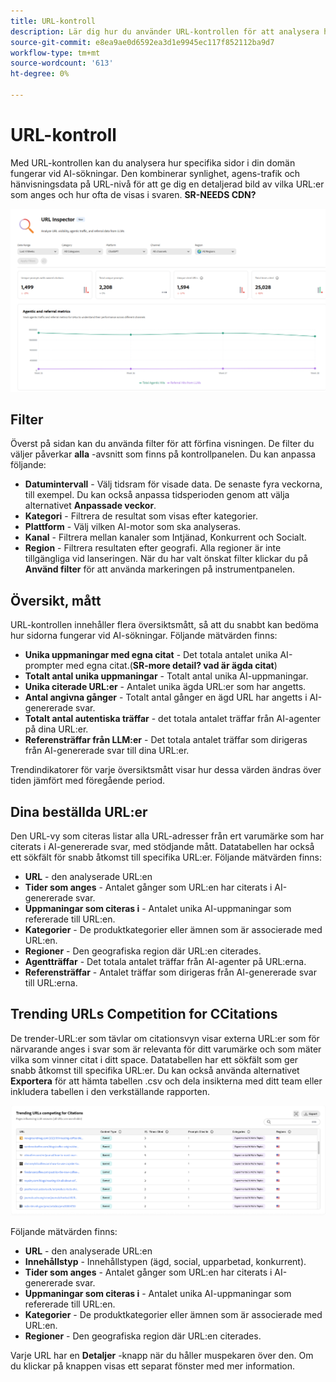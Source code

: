 ```yaml
---
title: URL-kontroll
description: Lär dig hur du använder URL-kontrollen för att analysera hur specifika sidor i din domän fungerar vid AI-sökningar.
source-git-commit: e8ea9ae0d6592ea3d1e9945ec117f852112ba9d7
workflow-type: tm+mt
source-wordcount: '613'
ht-degree: 0%

---
```



# URL-kontroll

Med URL-kontrollen kan du analysera hur specifika sidor i din domän fungerar vid AI-sökningar. Den kombinerar synlighet, agens-trafik och hänvisningsdata på URL-nivå för att ge dig en detaljerad bild av vilka URL:er som anges och hur ofta de visas i svaren. **SR-NEEDS CDN?**

![URL-kontrollen](/help/dashboards/assets/url-insp.png)

## Filter

Överst på sidan kan du använda filter för att förfina visningen. De filter du väljer påverkar **alla** -avsnitt som finns på kontrollpanelen. Du kan anpassa följande:

* **Datumintervall** - Välj tidsram för visade data. De senaste fyra veckorna, till exempel. Du kan också anpassa tidsperioden genom att välja alternativet **Anpassade veckor**.
* **Kategori** - Filtrera de resultat som visas efter kategorier.
* **Plattform** - Välj vilken AI-motor som ska analyseras.
* **Kanal** - Filtrera mellan kanaler som Intjänad, Konkurrent och Socialt.
* **Region** - Filtrera resultaten efter geografi. Alla regioner är inte tillgängliga vid lanseringen.
När du har valt önskat filter klickar du på **Använd filter** för att använda markeringen på instrumentpanelen.

## Översikt, mått

URL-kontrollen innehåller flera översiktsmått, så att du snabbt kan bedöma hur sidorna fungerar vid AI-sökningar. Följande mätvärden finns:

* **Unika uppmaningar med egna citat** - Det totala antalet unika AI-prompter med egna citat.(**SR-more detail? vad är ägda citat**)
* **Totalt antal unika uppmaningar** - Totalt antal unika AI-uppmaningar.
* **Unika citerade URL:er** - Antalet unika ägda URL:er som har angetts.
* **Antal angivna gånger** - Totalt antal gånger en ägd URL har angetts i AI-genererade svar.
* **Totalt antal autentiska träffar** - det totala antalet träffar från AI-agenter på dina URL:er.
* **Referensträffar från LLM:er** - Det totala antalet träffar som dirigeras från AI-genererade svar till dina URL:er.

Trendindikatorer för varje översiktsmått visar hur dessa värden ändras över tiden jämfört med föregående period.

## Dina beställda URL:er

Den URL-vy som citeras listar alla URL-adresser från ert varumärke som har citerats i AI-genererade svar, med stödjande mått. Datatabellen har också ett sökfält för snabb åtkomst till specifika URL:er. Följande mätvärden finns:

* **URL** - den analyserade URL:en
* **Tider som anges** - Antalet gånger som URL:en har citerats i AI-genererade svar.
* **Uppmaningar som citeras i** - Antalet unika AI-uppmaningar som refererade till URL:en.
* **Kategorier** - De produktkategorier eller ämnen som är associerade med URL:en.
* **Regioner** - Den geografiska region där URL:en citerades.
* **Agentträffar** - Det totala antalet träffar från AI-agenter på URL:erna.
* **Referensträffar** - Antalet träffar som dirigeras från AI-genererade svar till URL:erna.

## Trending URLs Competition for CCitations

De trender-URL:er som tävlar om citationsvyn visar externa URL:er som för närvarande anges i svar som är relevanta för ditt varumärke och som mäter vilka som vinner citat i ditt space. Datatabellen har ett sökfält som ger snabb åtkomst till specifika URL:er. Du kan också använda alternativet **Exportera** för att hämta tabellen .csv och dela insikterna med ditt team eller inkludera tabellen i den verkställande rapporten.

![Trendar-URL:er som tävlar om källhänvisningar](/help/dashboards/assets/trend-url.png)

Följande mätvärden finns:

* **URL** - den analyserade URL:en
* **Innehållstyp** - Innehållstypen (ägd, social, upparbetad, konkurrent).
* **Tider som anges** - Antalet gånger som URL:en har citerats i AI-genererade svar.
* **Uppmaningar som citeras i** - Antalet unika AI-uppmaningar som refererade till URL:en.
* **Kategorier** - De produktkategorier eller ämnen som är associerade med URL:en.
* **Regioner** - Den geografiska region där URL:en citerades.

Varje URL har en **Detaljer** -knapp när du håller muspekaren över den. Om du klickar på knappen visas ett separat fönster med mer information.
